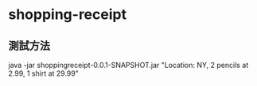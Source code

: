 # shopping-receipt

## 測試方法
java -jar shoppingreceipt-0.0.1-SNAPSHOT.jar "Location: NY, 2 pencils at 2.99, 1 shirt at 29.99"
